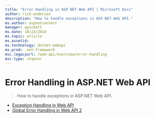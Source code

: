 ```yaml
---
title: "Error Handling in ASP.NET Web API | Microsoft Docs"
author: rick-anderson
description: "How to handle exceptions in ASP.NET Web API."
ms.author: aspnetcontent
manager: wpickett
ms.date: 10/23/2014
ms.topic: article
ms.assetid: 
ms.technology: dotnet-webapi
ms.prod: .net-framework
msc.legacyurl: /web-api/overview/error-handling
msc.type: chapter
---
```

Error Handling in ASP.NET Web API
====================
> How to handle exceptions in ASP.NET Web API.


- [Exception Handling in Web API](exception-handling.md)
- [Global Error Handling in Web API 2](web-api-global-error-handling.md)